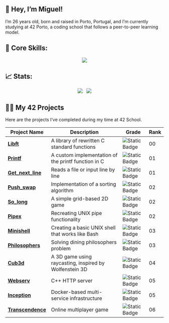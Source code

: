 ## 👋 Hey, I’m Miguel!
I’m 26 years old, born and raised in Porto, Portugal, and I’m currently studying at 42 Porto, a coding school that follows a peer-to-peer learning model.

## 🚀 Core Skills:
<p align="center">
  <a href="https://skillicons.dev">
    <img src="https://skillicons.dev/icons?i=git,c,cpp,js,html,css,tailwind,react,mongodb,linux,bash,docker" />
  
  </a>
</p>


## 📈 Stats:
<p align="center">
  <img src="https://github-readme-streak-stats.herokuapp.com/?user=m3irel3s&theme=github_dark&hide_border=true&border_radius=10"/>&nbsp;&nbsp;
  <img src="https://github-readme-stats.vercel.app/api/top-langs/?username=m3irel3s&theme=github_dark&hide_border=true&border_radius=10&layout=compact"/>
</p>


## 👨‍💻 My 42 Projects

Here are the projects I’ve completed during my time at 42 School.
<div align="center">

| **Project Name**                                             | **Description**                                      | **Grade**                                                                 | **Rank** |
|--------------------------------------------------------------|------------------------------------------------------|---------------------------------------------------------------------------|----------|
| **[Libft](https://github.com/m3irel3s/42_Libft)**                | A library of rewritten C standard functions         | ![Static Badge](https://img.shields.io/badge/125%2F100-%2328a745?style=flat) | 00 |
| **[Printf](https://github.com/m3irel3s/42_Ft_Printf)**           | A custom implementation of the printf function in C | ![Static Badge](https://img.shields.io/badge/100%2F100-%2328a745?style=flat) | 01 |
| **[Get_next_line](https://github.com/m3irel3s/42_Get_next_line)**| Reads a file or input line by line                  | ![Static Badge](https://img.shields.io/badge/125%2F100-%2328a745?style=flat) | 01 |
| **[Push_swap](https://github.com/m3irel3s/42_Push_swap)**        | Implementation of a sorting algorithm               | ![Static Badge](https://img.shields.io/badge/96%2F100-%2328a745?style=flat)  | 02 |
| **[So_long](https://github.com/m3irel3s/42_So_long)**            | A simple grid-based 2D game                         | ![Static Badge](https://img.shields.io/badge/125%2F100-%2328a745?style=flat) | 02 |
| **[Pipex](https://github.com/m3irel3s/42_Pipex)**                | Recreating UNIX pipe functionality                  | ![Static Badge](https://img.shields.io/badge/100%2F100-%2328a745?style=flat) | 02 |
| **[Minishell](https://github.com/m3irel3s/42_Minishell)**        | Creating a basic UNIX shell that works like Bash    | ![Static Badge](https://img.shields.io/badge/99%2F100-%2328a745?style=flat)  | 03 |
| **[Philosophers](https://github.com/m3irel3s/42_Philosophers)**  | Solving dining philosophers problem                 | ![Static Badge](https://img.shields.io/badge/100%2F100-%2328a745?style=flat) | 03 |
| **[Cub3d](https://github.com/m3irel3s/42_Cub3d)**                | A 3D game using raycasting, inspired by Wolfenstein 3D | ![Static Badge](https://img.shields.io/badge/125%2F100-%2328a745?style=flat) | 04 |
| **[Webserv](https://github.com/m3irel3s/42_Webserv)**                | C++ HTTP server | ![Static Badge](https://img.shields.io/badge/100%2F100-%2328a745?style=flat) | 05 |
| **[Inception](https://github.com/m3irel3s/42_Inception)**                | Docker-based multi-service infrastructure | ![Static Badge](https://img.shields.io/badge/IN%20PROGRESS-yellow) | 05 |
| **[Transcendence](https://github.com/m3irel3s/StarCendence)**                | Online multiplayer game | ![Static Badge](https://img.shields.io/badge/IN%20PROGRESS-yellow) | 06 |



<!--
<details>
<summary>Expand CPP Modules</summary>

| **Project Name** | **Description** | **Grade** | **Rank** |
|------------------|-----------------|-----------|----------|
| **[CPP Module 00](link)** | C++ basics (classes, namespaces) | ![Static Badge](https://img.shields.io/badge/IN%20PROGRESS-yellow) | 04 |
| **[CPP Module 01](link)** | Memory allocation, references | ![Static Badge](https://img.shields.io/badge/IN%20PROGRESS-yellow) | 04 |
| **[CPP Module 02](link)** | Operator overloading, polymorphism | ![Static Badge](https://img.shields.io/badge/IN%20PROGRESS-yellow) | 04 |
| **[CPP Module 03](link)** | Inheritance, abstract classes | ![Static Badge](https://img.shields.io/badge/IN%20PROGRESS-yellow) | 04 |
| **[CPP Module 04](link)** | Templates, typename | ![Static Badge](https://img.shields.io/badge/IN%20PROGRESS-yellow) | 04 |
| **[CPP Module 05](link)** | Exceptions and error handling | ![Static Badge](https://img.shields.io/badge/IN%20PROGRESS-yellow) | 04 |
| **[CPP Module 06](link)** | Casting (static, dynamic, etc.) | ![Static Badge](https://img.shields.io/badge/IN%20PROGRESS-yellow) | 04 |
| **[CPP Module 07](link)** | Containers, iterators | ![Static Badge](https://img.shields.io/badge/IN%20PROGRESS-yellow) | 04 |
| **[CPP Module 08](link)** | Algorithms, more containers | ![Static Badge](https://img.shields.io/badge/IN%20PROGRESS-yellow) | 04 |
| **[CPP Module 09](link)** | Real-world practice (phonebook, etc.) | ![Static Badge](https://img.shields.io/badge/IN%20PROGRESS-yellow) | 04 |

</details>
-->

</div>


<!-- ![Static Badge](https://img.shields.io/badge/IN%20PROGRESS-yellow) -->

